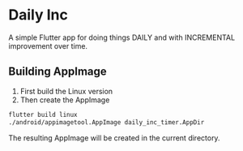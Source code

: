 # Daily Inc

A simple Flutter app for doing things DAILY and with INCREMENTAL improvement over time. 

## Building AppImage

1. First build the Linux version
2. Then create the AppImage

```bash
flutter build linux
./android/appimagetool.AppImage daily_inc_timer.AppDir
```

The resulting AppImage will be created in the current directory.

